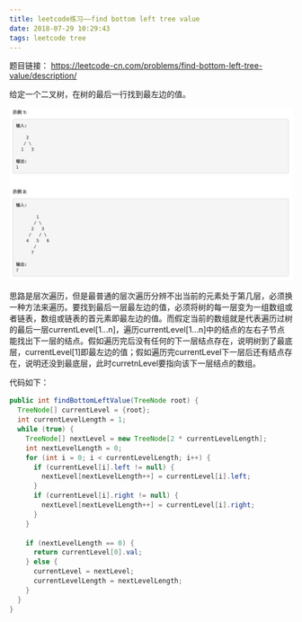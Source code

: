 ```yaml
---
title: leetcode练习——find bottom left tree value
date: 2018-07-29 10:29:43
tags: leetcode tree
---
```


题目链接： https://leetcode-cn.com/problems/find-bottom-left-tree-value/description/

给定一个二叉树，在树的最后一行找到最左边的值。

<!--more-->

![示例.png](算法周练——find-bottom-left-tree-value/示例.png)

思路是层次遍历，但是最普通的层次遍历分辨不出当前的元素处于第几层，必须换一种方法来遍历。要找到最后一层最左边的值，必须将树的每一层变为一组数组或者链表，数组或链表的首元素即最左边的值。而假定当前的数组就是代表遍历过树的最后一层currentLevel[1...n]，遍历currentLevel[1...n]中的结点的左右子节点能找出下一层的结点。假如遍历完后没有任何的下一层结点存在，说明树到了最底层，currentLevel[1]即最左边的值；假如遍历完currentLevel下一层后还有结点存在，说明还没到最底层，此时curretnLevel要指向该下一层结点的数组。



代码如下：

```java
public int findBottomLeftValue(TreeNode root) {
  TreeNode[] currentLevel = {root};
  int currentLevelLength = 1;
  while (true) {
    TreeNode[] nextLevel = new TreeNode[2 * currentLevelLength];
    int nextLevelLength = 0;
    for (int i = 0; i < currentLevelLength; i++) {
      if (currentLevel[i].left != null) {
        nextLevel[nextLevelLength++] = currentLevel[i].left;
      }
      if (currentLevel[i].right != null) {
        nextLevel[nextLevelLength++] = currentLevel[i].right;
      }
    }

    if (nextLevelLength == 0) {
      return currentLevel[0].val;
    } else {
      currentLevel = nextLevel;
      currentLevelLength = nextLevelLength;
    }
  }
}
```

